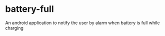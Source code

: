 # battery-full
An android application to notify the user by alarm when battery is full while charging
